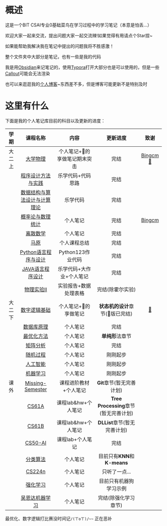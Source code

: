 # 概述

这是一个BIT CSAI专业0基础菜鸟在学习过程中的学习笔记（本意是怕丢...）

欢迎大家一起来交流，提出问题大家一起交流辣!如果觉得有用请点个Star捏~

如果能帮助我解决我在笔记中提出的问题我将不胜感激！

整个文件夹中大部分是笔记，也有一些是我的代码

我是用[Obsidian](https://obsidian.md/)来记笔记的，使用[Typora](https://typoraio.cn/)打开大部分也是可以使用的，但是一些[Callout](https://help.obsidian.md/Editing+and+formatting/Callouts)可能会无法渲染

也可以来逛逛我的[个人博客](https://binisalegend.gitee.io/)~东西差不多，但是博客可能更新不是特别及时

# 这里有什么

下面是我的个人笔记库目前的科目以及更新的进度：

| 学期  |                                                        课程名称                                                         |        内容        |             更新进度              |                    致谢                     |
| :-: | :-----------------------------------------------------------------------------------------------------------------: | :--------------: | :---------------------------: | :---------------------------------------: |
| 大二上 |                  [大学物理](https://github.com/binisalegend/Road-To-CSAI/tree/master/College-Physics)                   | 个人笔记+🍊的享做笔记期末突击 |              完结               | [Bingcm](https://gitee.com/bingcm) [🍊]() |
|     |       [程序设计方法与实践](https://github.com/binisalegend/Road-To-CSAI/tree/master/Programming-Methods-and-Practice)        |    乐学代码+代码思路     |              完结               |                                           |
|     |   [数据结构与算法设计与计算理论](https://github.com/binisalegend/Road-To-CSAI/tree/master/Data-Structure-and-Algorithm-Design)    |       乐学代码       |              完结               |                                           |
|     | [概率论与数理统计](https://github.com/binisalegend/Road-To-CSAI/tree/master/Probability-theory-and-mathematical-statistics) |       个人笔记       |              完结               |    [Bingcm](https://gitee.com/bingcm)     |
|     |                [离散数学](https://github.com/binisalegend/Road-To-CSAI/tree/master/Discrete-Mathematics)                |       个人笔记       |              完结               |                                           |
|     |                  [马原](https://github.com/binisalegend/Road-To-CSAI/tree/master/Marxist-Principles)                  |      个人课程总结      |              完结               |                                           |
|     |            [Python语言程序与设计](https://github.com/binisalegend/Road-To-CSAI/tree/master/Python-Programming)             |  Python123作业代码   |              完结               |                                           |
|     |   [JAVA语言程序设计](https://github.com/binisalegend/Road-To-CSAI/tree/master/Java-Programming-for-Scientific-Problems)   |  乐学代码+大作业+个人笔记   |              完结               |                                           |
|     |               [物理实验II](https://github.com/binisalegend/Road-To-CSAI/tree/master/Physical-Experiment)                |   实验报告+数据处理表格    |           完结(除霍尔实验)           |                                           |
| 大二下 |                  [数字逻辑基础](https://github.com/binisalegend/Road-To-CSAI/tree/master/Digital-Logic)                   |   个人笔记+🍊的享做笔记   |     **状态机的设计**章节(🍊版已完结)      |                  [🍊]()                   |
|     |                     [数据库原理](https://github.com/binisalegend/Road-To-CSAI/tree/master/Database)                      |       个人笔记       |              完结               |                                           |
|     |              [最优化方法](https://github.com/binisalegend/Road-To-CSAI/tree/master/Optimization-Algorithm)               |       个人笔记       |          **单纯形**法章节           |                                           |
|     |                  [矩阵分析](https://github.com/binisalegend/Road-To-CSAI/tree/master/Matrix-Analysis)                   |       个人笔记       |              完结               |                                           |
|     |                 [随机过程](https://github.com/binisalegend/Road-To-CSAI/tree/master/Stochastic-process)                 |       个人笔记       |             刚刚起步              |                                           |
|     |              [人工智能](https://github.com/binisalegend/Road-To-CSAI/tree/master/Artificial-Intelligence)               |       个人笔记       |             刚刚起步              |                                           |
|     |                  [机器学习](https://github.com/binisalegend/Road-To-CSAI/tree/master/Machine-Learning)                  |       个人笔记       |             刚刚起步              |                                           |
| 课外  |            [Missing-Semester](https://github.com/binisalegend/Road-To-CSAI/tree/master/Missing-Semester)            |   课程进阶教材+个人笔记    |       **Git**章节(暂无完善计划)       |                                           |
|     |                       [CS61A](https://github.com/binisalegend/Road-To-CSAI/tree/master/CS61A)                       |  课程lab&hw+个人笔记   | **Tree Processing**章节(暂无完善计划) |                                           |
|     |                       [CS61B](https://github.com/binisalegend/Road-To-CSAI/tree/master/CS61B)                       |  课程lab&hw+个人笔记   |     **DLList**章节(暂无完善计划)      |                                           |
|     |                     [CS50-AI](https://github.com/binisalegend/Road-To-CSAI/tree/master/CS50-AI)                     |    课程lab+个人笔记    |              完结               |                                           |
|     |              [分类算法](https://github.com/binisalegend/Road-To-CSAI/tree/master/Classification-Algorithm)              |       个人笔记       |    目前只有**KNN**和**K-means**    |                                           |
|     |               [CS224n](https://github.com/binisalegend/Road-To-CSAI/tree/master/NLP-and-DeepLearning)               |       个人笔记       |           只听了一点...            |                                           |
|     |               [强化学习](https://github.com/binisalegend/Road-To-CSAI/tree/master/ReinforcementLearning)                |       个人笔记       |          目前只有机器狗学习示例          |                                           |
|     |            [吴恩达机器学习](https://github.com/binisalegend/Road-To-CSAI/tree/master/Machine-Learning-AndrewNg)            |       个人笔记       |          完结(除强化学习章节)          |                                           |

最优化、数字逻辑打比赛没时间记`/(ㄒoㄒ)/~~` 正在恶补